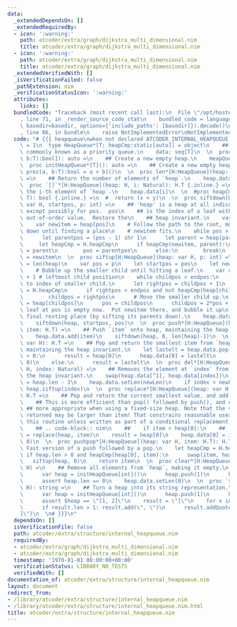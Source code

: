 ```yaml
---
data:
  _extendedDependsOn: []
  _extendedRequiredBy:
  - icon: ':warning:'
    path: atcoder/extra/graph/dijkstra_multi_dimensional.nim
    title: atcoder/extra/graph/dijkstra_multi_dimensional.nim
  - icon: ':warning:'
    path: atcoder/extra/graph/dijkstra_multi_dimensional.nim
    title: atcoder/extra/graph/dijkstra_multi_dimensional.nim
  _extendedVerifiedWith: []
  _isVerificationFailed: false
  _pathExtension: nim
  _verificationStatusIcon: ':warning:'
  attributes:
    links: []
  bundledCode: "Traceback (most recent call last):\n  File \"/opt/hostedtoolcache/Python/3.9.6/x64/lib/python3.9/site-packages/onlinejudge_verify/documentation/build.py\"\
    , line 71, in _render_source_code_stat\n    bundled_code = language.bundle(stat.path,\
    \ basedir=basedir, options={'include_paths': [basedir]}).decode()\n  File \"/opt/hostedtoolcache/Python/3.9.6/x64/lib/python3.9/site-packages/onlinejudge_verify/languages/nim.py\"\
    , line 86, in bundle\n    raise NotImplementedError\nNotImplementedError\n"
  code: "# {{{ heapqueue\nwhen not declared ATCODER_INTERNAL_HEAPQUEUE:\n  const ATCODER_INTERNAL_HEAPQUEUE*\
    \ = 1\n  type HeapQueue*[T; heapCmp:static[auto]] = object\n    ## A heap queue,\
    \ commonly known as a priority queue.\n    data: seq[T]\n  \n  proc initHeapQueue*[T](heapCmp:static[proc(a,\
    \ b:T):bool]): auto =\n    ## Create a new empty heap.\n    HeapQueue[T, heapCmp]()\n\
    \  proc initHeapQueue*[T](): auto =\n    ## Create a new empty heap.\n    HeapQueue[T,\
    \ proc(a, b:T):bool = a < b]()\n  \n  proc len*[H:HeapQueue](heap: H): int {.inline.}\
    \ =\n    ## Return the number of elements of `heap`.\n    heap.data.len\n  \n\
    \  proc `[]`*[H:HeapQueue](heap: H, i: Natural): H.T {.inline.} =\n    ## Access\
    \ the i-th element of `heap`.\n    heap.data[i]\n  \n  #proc heapCmp[T](x, y:\
    \ T): bool {.inline.} =\n  #  return (x < y)\n  \n  proc siftdown[H:HeapQueue](heap:\
    \ var H, startpos, p: int) =\n    ## 'heap' is a heap at all indices >= startpos,\
    \ except possibly for pos.  pos\n    ## is the index of a leaf with a possibly\
    \ out-of-order value.  Restore the\n    ## heap invariant.\n    var pos = p\n\
    \    var newitem = heap[pos]\n    # Follow the path to the root, moving parents\
    \ down until finding a place\n    # newitem fits.\n    while pos > startpos:\n\
    \      let parentpos = (pos - 1) shr 1\n      let parent = heap[parentpos]\n \
    \     let heapCmp = H.heapCmp\n      if heapCmp(newitem, parent):\n        heap.data[pos]\
    \ = parent\n        pos = parentpos\n      else:\n        break\n    heap.data[pos]\
    \ = newitem\n  \n  proc siftup[H:HeapQueue](heap: var H, p: int) =\n    let endpos\
    \ = len(heap)\n    var pos = p\n    let startpos = pos\n    let newitem = heap[pos]\n\
    \    # Bubble up the smaller child until hitting a leaf.\n    var childpos = 2*pos\
    \ + 1 # leftmost child position\n    while childpos < endpos:\n      # Set childpos\
    \ to index of smaller child.\n      let rightpos = childpos + 1\n      let heapCmp\
    \ = H.heapCmp\n      if rightpos < endpos and not heapCmp(heap[childpos], heap[rightpos]):\n\
    \        childpos = rightpos\n      # Move the smaller child up.\n      heap.data[pos]\
    \ = heap[childpos]\n      pos = childpos\n      childpos = 2*pos + 1\n    # The\
    \ leaf at pos is empty now.  Put newitem there, and bubble it up\n    # to its\
    \ final resting place (by sifting its parents down).\n    heap.data[pos] = newitem\n\
    \    siftdown(heap, startpos, pos)\n  \n  proc push*[H:HeapQueue](heap: var H,\
    \ item: H.T) =\n    ## Push `item` onto heap, maintaining the heap invariant.\n\
    \    heap.data.add(item)\n    siftdown(heap, 0, len(heap)-1)\n  \n  proc pop*[H:HeapQueue](heap:\
    \ var H): H.T =\n    ## Pop and return the smallest item from `heap`,\n    ##\
    \ maintaining the heap invariant.\n    let lastelt = heap.data.pop()\n    if heap.len\
    \ > 0:\n      result = heap[0]\n      heap.data[0] = lastelt\n      siftup(heap,\
    \ 0)\n    else:\n      result = lastelt\n  \n  proc del*[H:HeapQueue](heap: var\
    \ H, index: Natural) =\n    ## Removes the element at `index` from `heap`, maintaining\
    \ the heap invariant.\n    swap(heap.data[^1], heap.data[index])\n    let newLen\
    \ = heap.len - 1\n    heap.data.setLen(newLen)\n    if index < newLen:\n     \
    \ heap.siftup(index)\n  \n  proc replace*[H:HeapQueue](heap: var H, item: H.T):\
    \ H.T =\n    ## Pop and return the current smallest value, and add the new item.\n\
    \    ## This is more efficient than pop() followed by push(), and can be\n   \
    \ ## more appropriate when using a fixed-size heap. Note that the value\n    ##\
    \ returned may be larger than item! That constrains reasonable uses of\n    ##\
    \ this routine unless written as part of a conditional replacement:\n    ##\n\
    \    ## .. code-block:: nim\n    ##    if item > heap[0]:\n    ##        item\
    \ = replace(heap, item)\n    result = heap[0]\n    heap.data[0] = item\n    siftup(heap,\
    \ 0)\n  \n  proc pushpop*[H:HeapQueue](heap: var H, item: H.T): H.T =\n    ##\
    \ Fast version of a push followed by a pop.\n    let heapCmp = H.heapCmp\n   \
    \ if heap.len > 0 and heapCmp(heap[0], item):\n      swap(item, heap[0])\n   \
    \   siftup(heap, 0)\n    return item\n  \n  proc clear*[H:HeapQueue](heap: var\
    \ H) =\n    ## Remove all elements from `heap`, making it empty.\n    runnableExamples:\n\
    \      var heap = initHeapQueue[int]()\n      heap.push(1)\n      heap.clear()\n\
    \      assert heap.len == 0\n    heap.data.setLen(0)\n  \n  proc `$`*[H:HeapQueue](heap:\
    \ H): string =\n    ## Turn a heap into its string representation.\n    runnableExamples:\n\
    \      var heap = initHeapQueue[int]()\n      heap.push(1)\n      heap.push(2)\n\
    \      assert $heap == \"[1, 2]\"\n    result = \"[\"\n    for x in heap.data:\n\
    \      if result.len > 1: result.add(\", \")\n      result.addQuoted(x)\n    result.add(\"\
    ]\")\n  \n# }}}\n"
  dependsOn: []
  isVerificationFile: false
  path: atcoder/extra/structure/internal_heapqueue.nim
  requiredBy:
  - atcoder/extra/graph/dijkstra_multi_dimensional.nim
  - atcoder/extra/graph/dijkstra_multi_dimensional.nim
  timestamp: '1970-01-01 00:00:00+00:00'
  verificationStatus: LIBRARY_NO_TESTS
  verifiedWith: []
documentation_of: atcoder/extra/structure/internal_heapqueue.nim
layout: document
redirect_from:
- /library/atcoder/extra/structure/internal_heapqueue.nim
- /library/atcoder/extra/structure/internal_heapqueue.nim.html
title: atcoder/extra/structure/internal_heapqueue.nim
---
```

